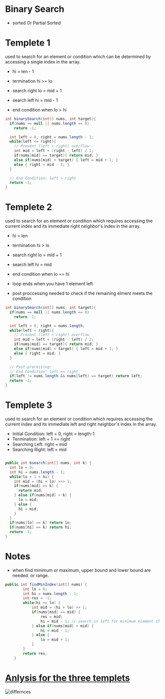 # Binary Search 
- sorted Or Partial Sorted 



# Templete 1  
 used to search for an element or condition which can be determined by accessing a single index in the array. 

- hi = len - 1 
- termination hi >= lo 
- search right lo = mid + 1 
- search left hi = mid - 1 

- end condition when lo > hi 
```java
int binarySearch(int[] nums, int target){
  if(nums == null || nums.length == 0)
    return -1;

  int left = 0, right = nums.length - 1;
  while(left <= right){
    // Prevent (left + right) overflow
    int mid = left + (right - left) / 2;
    if(nums[mid] == target){ return mid; }
    else if(nums[mid] < target) { left = mid + 1; }
    else { right = mid - 1; }
  }

  // End Condition: left > right
  return -1;
}
```
# Templete 2  
used to search for an element or condition which requires accessing the current index and its immediate right neighbor's index in the array.
- hi = len 
- termination hi > lo 
- search right lo = mid + 1
- search left hi = mid

- end condition when lo == hi
- loop ends when you have 1 element left
- post proccessing needed to check if the remaining elment meets the condition 


```java  
int binarySearch(int[] nums, int target){
  if(nums == null || nums.length == 0)
    return -1;

  int left = 0, right = nums.length;
  while(left < right){
    // Prevent (left + right) overflow
    int mid = left + (right - left) / 2;
    if(nums[mid] == target){ return mid; }
    else if(nums[mid] < target) { left = mid + 1; }
    else { right = mid; }
  }

  // Post-processing:
  // End Condition: left == right
  if(left != nums.length && nums[left] == target) return left;
  return -1;
} 
```

# Templete 3  
used to search for an element or condition which requires accessing the current index and its immediate left and right neighbor's index in the array.

- Initial Condition: left = 0, right = length-1
- Termination: left + 1 == right
- Searching Left: right = mid
- Searching Right: left = mid


```java 

public int bsearch(int[] nums, int k) { 
  int lo = 0; 
  int hi = nums.length - 1; 
  while(lo + 1 < hi) { 
    int mid = (hi + lo) >>> 1; 
    if(nums[mid] == k) { 
      return mid;
    } else if(nums[mid] < k) { 
      lo = mid;
    } else { 
      hi = mid;
    }
  } 
  if(nums[lo] == k) return lo;
  if(nums[hi] == k) return hi;
  return -1;
}
```


# Notes 
- when find minimum or maximum, upper bound and lower bound are needed. or range. 

```java 
public int findMinIndex(int[] nums) { 
        int lo = 0; 
        int hi = nums.length - 1; 
        int res = -1; 
        while(hi >= lo) { 
            int mid = (hi + lo) >> 1; 
            if(nums[mid] == mid) { 
                res = mid; 
                hi = mid - 1; // search in left for minimum element if there that satisfy  
            } else if(nums[mid] > mid) { 
                hi = mid - 1;
            } else { 
                lo = mid + 1;
            }
        }
        return res;
    }
```
 
# [Anlysis for the three templets](https://leetcode.com/explore/learn/card/binary-search/136/template-analysis/935/)
![differnces](https://leetcode.com/explore/learn/card/binary-search/136/template-analysis/Figures/binary_search/Template_Diagram.png) 

